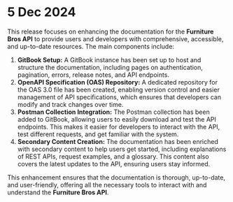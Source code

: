# 5 Dec 2024

This release focuses on enhancing the documentation for the **Furniture Bros API** to provide users and developers with comprehensive, accessible, and up-to-date resources. The main components include:

1. **GitBook Setup:** A GitBook instance has been set up to host and structure the documentation, including pages on authentication, pagination, errors, release notes, and API endpoints.
2. **OpenAPI Specification (OAS) Repository:** A dedicated repository for the OAS 3.0 file has been created, enabling version control and easier management of API specifications, which ensures that developers can modify and track changes over time.
3. **Postman Collection Integration:** The Postman collection has been added to GitBook, allowing users to easily download and test the API endpoints. This makes it easier for developers to interact with the API, test different requests, and get familiar with the system.
4. **Secondary Content Creation:** The documentation has been enriched with secondary content to help users get started, including explanations of REST APIs, request examples, and a glossary. This content also covers the latest updates to the API, ensuring users stay informed.

This enhancement ensures that the documentation is thorough, up-to-date, and user-friendly, offering all the necessary tools to interact with and understand the **Furniture Bros API**.
